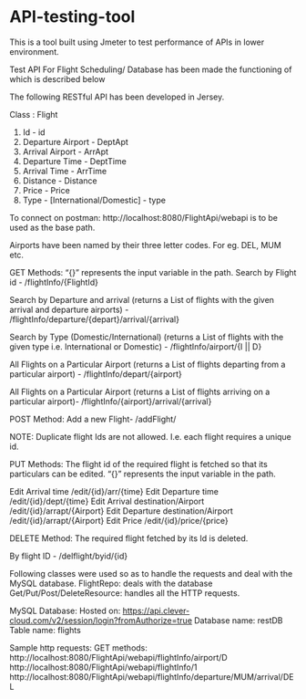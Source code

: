 # API-testing-tool
This is a tool built using Jmeter to test performance of APIs in lower environment.

Test API For Flight Scheduling/ Database has been made the functioning of which is described below

The following RESTful API has been developed in Jersey.

Class : Flight
1. Id   - id
2. Departure Airport - DeptApt 
3. Arrival Airport - ArrApt
4. Departure Time - DeptTime
5. Arrival Time - ArrTime
6. Distance - Distance
7. Price - Price
8. Type - [International/Domestic] - type

To connect on postman: http://localhost:8080/FlightApi/webapi is to be used as the base path.

Airports have been named by their three letter codes. For eg. DEL, MUM etc.

GET Methods: “{}” represents the input variable in the path. 
Search by Flight id -   /flightInfo/{FlightId}

Search by Departure and arrival (returns a List of flights with the given arrival and departure airports) -  /flightInfo/departure/{depart}/arrival/{arrival}

Search by Type (Domestic/International) (returns a List of flights with the given type i.e. International or Domestic) - /flightInfo/airport/{I || D}    

All Flights on a Particular Airport (returns a List of flights departing from a particular airport) -  /flightInfo/depart/{airport}

All Flights on a Particular Airport (returns a List of flights arriving on a particular airport)- /flightInfo/{airport}/arrival/{arrival}

POST Method: 
Add a new Flight-   /addFlight/

NOTE: Duplicate flight Ids are not allowed. I.e. each flight requires a unique id.

PUT Methods: The flight id of the required flight is fetched so that its particulars can be edited.
“{}” represents the input variable in the path. 


Edit Arrival time                               /edit/{id}/arr/{time}
Edit Departure time                      /edit/{id}/dept/{time} 
Edit Arrival destination/Airport            /edit/{id}/arrapt/{Airport}
Edit Departure destination/Airport     /edit/{id}/arrapt/{Airport}
Edit Price                                    /edit/{id}/price/{price}


DELETE Method: The required flight fetched by its Id is deleted.
	
By flight ID -  /delflight/byid/{id}   


Following classes were used so as to handle the requests and deal with the MySQL database. 
FlightRepo: deals with the database
Get/Put/Post/DeleteResource:  handles all the HTTP requests.  


MySQL Database: 
Hosted on:  https://api.clever-cloud.com/v2/session/login?fromAuthorize=true
Database name: restDB
Table name: flights


Sample http requests:
GET methods:
http://localhost:8080/FlightApi/webapi/flightInfo/airport/D
http://localhost:8080/FlightApi/webapi/flightInfo/1
http://localhost:8080/FlightApi/webapi/flightInfo/departure/MUM/arrival/DEL
